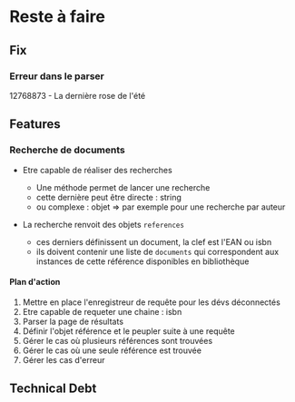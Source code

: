 # Reste à faire

## Fix

### Erreur dans le parser

12768873 - La dernière rose de l'été

## Features

### Recherche de documents

- Etre capable de réaliser des recherches
  - Une méthode permet de lancer une recherche
  - cette dernière peut être directe : string
  - ou complexe : objet => par exemple pour une recherche par auteur

- La recherche renvoit des objets `references`
  - ces derniers définissent un document, la clef est l'EAN ou isbn
  - ils doivent contenir une liste de `documents` qui correspondent aux instances de cette référence disponibles en bibliothèque

#### Plan d'action

1. Mettre en place l'enregistreur de requête pour les dévs déconnectés
2. Etre capable de requeter une chaine : isbn
3. Parser la page de résultats
4. Définir l'objet référence et le peupler suite à une requête
5. Gérer le cas où plusieurs références sont trouvées
6. Gérer le cas où une seule référence est trouvée
7. Gérer les cas d'erreur

## Technical Debt
